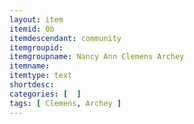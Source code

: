 ```yaml
---
layout: item
itemid: 0b
itemdescendant: community
itemgroupid: 
itemgroupname: Nancy Ann Clemens Archey 
itemname: 
itemtype: text
shortdesc: 
categories: [  ]
tags: [ Clemens, Archey ]
---
```








